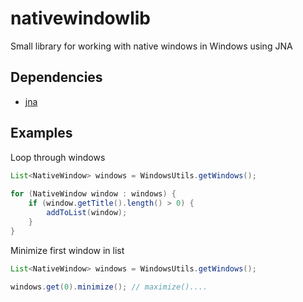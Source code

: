 # nativewindowlib

Small library for working with native windows in Windows using JNA

## Dependencies

- [jna](https://github.com/twall/jna)

## Examples

Loop through windows
```java
List<NativeWindow> windows = WindowsUtils.getWindows();
		    
for (NativeWindow window : windows) {
	if (window.getTitle().length() > 0) {
		addToList(window);
	}	
}		    
```

Minimize first window in list
```java
List<NativeWindow> windows = WindowsUtils.getWindows();

windows.get(0).minimize(); // maximize()....
```